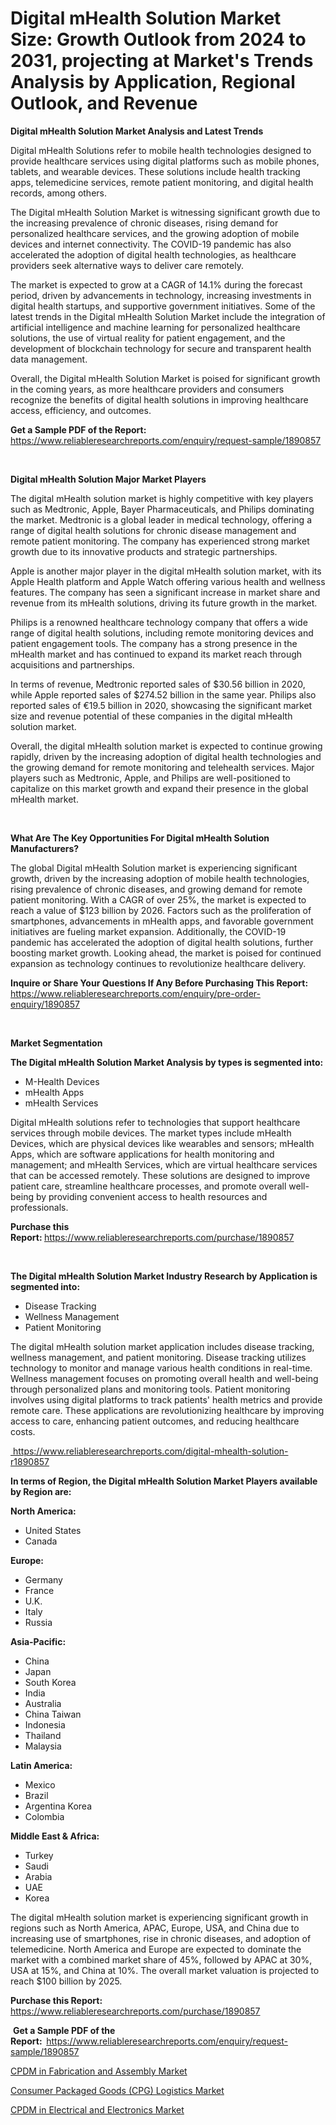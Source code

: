 <p><h1>Digital mHealth Solution Market Size: Growth Outlook from 2024 to 2031, projecting at Market's Trends Analysis by Application, Regional Outlook, and Revenue</h1></p><p><strong>Digital mHealth Solution Market Analysis and Latest Trends</strong></p>
<p><p>Digital mHealth Solutions refer to mobile health technologies designed to provide healthcare services using digital platforms such as mobile phones, tablets, and wearable devices. These solutions include health tracking apps, telemedicine services, remote patient monitoring, and digital health records, among others. </p><p>The Digital mHealth Solution Market is witnessing significant growth due to the increasing prevalence of chronic diseases, rising demand for personalized healthcare services, and the growing adoption of mobile devices and internet connectivity. The COVID-19 pandemic has also accelerated the adoption of digital health technologies, as healthcare providers seek alternative ways to deliver care remotely.</p><p>The market is expected to grow at a CAGR of 14.1% during the forecast period, driven by advancements in technology, increasing investments in digital health startups, and supportive government initiatives. Some of the latest trends in the Digital mHealth Solution Market include the integration of artificial intelligence and machine learning for personalized healthcare solutions, the use of virtual reality for patient engagement, and the development of blockchain technology for secure and transparent health data management.</p><p>Overall, the Digital mHealth Solution Market is poised for significant growth in the coming years, as more healthcare providers and consumers recognize the benefits of digital health solutions in improving healthcare access, efficiency, and outcomes.</p></p>
<p><strong>Get a Sample PDF of the Report:&nbsp;</strong> <a href="https://www.reliableresearchreports.com/enquiry/request-sample/1890857">https://www.reliableresearchreports.com/enquiry/request-sample/1890857</a></p>
<p>&nbsp;</p>
<p><strong>Digital mHealth Solution Major Market Players</strong></p>
<p><p>The digital mHealth solution market is highly competitive with key players such as Medtronic, Apple, Bayer Pharmaceuticals, and Philips dominating the market. Medtronic is a global leader in medical technology, offering a range of digital health solutions for chronic disease management and remote patient monitoring. The company has experienced strong market growth due to its innovative products and strategic partnerships.</p><p>Apple is another major player in the digital mHealth solution market, with its Apple Health platform and Apple Watch offering various health and wellness features. The company has seen a significant increase in market share and revenue from its mHealth solutions, driving its future growth in the market.</p><p>Philips is a renowned healthcare technology company that offers a wide range of digital health solutions, including remote monitoring devices and patient engagement tools. The company has a strong presence in the mHealth market and has continued to expand its market reach through acquisitions and partnerships.</p><p>In terms of revenue, Medtronic reported sales of $30.56 billion in 2020, while Apple reported sales of $274.52 billion in the same year. Philips also reported sales of €19.5 billion in 2020, showcasing the significant market size and revenue potential of these companies in the digital mHealth solution market.</p><p>Overall, the digital mHealth solution market is expected to continue growing rapidly, driven by the increasing adoption of digital health technologies and the growing demand for remote monitoring and telehealth services. Major players such as Medtronic, Apple, and Philips are well-positioned to capitalize on this market growth and expand their presence in the global mHealth market.</p></p>
<p>&nbsp;</p>
<p><strong>What Are The Key Opportunities For Digital mHealth Solution Manufacturers?</strong></p>
<p><p>The global Digital mHealth Solution market is experiencing significant growth, driven by the increasing adoption of mobile health technologies, rising prevalence of chronic diseases, and growing demand for remote patient monitoring. With a CAGR of over 25%, the market is expected to reach a value of $123 billion by 2026. Factors such as the proliferation of smartphones, advancements in mHealth apps, and favorable government initiatives are fueling market expansion. Additionally, the COVID-19 pandemic has accelerated the adoption of digital health solutions, further boosting market growth. Looking ahead, the market is poised for continued expansion as technology continues to revolutionize healthcare delivery.</p></p>
<p><strong>Inquire or Share Your Questions If Any Before Purchasing This Report:</strong> <a href="https://www.reliableresearchreports.com/enquiry/pre-order-enquiry/1890857">https://www.reliableresearchreports.com/enquiry/pre-order-enquiry/1890857</a></p>
<p>&nbsp;</p>
<p><strong>Market Segmentation</strong></p>
<p><strong>The Digital mHealth Solution Market Analysis by types is segmented into:</strong></p>
<p><ul><li>M-Health Devices</li><li>mHealth Apps</li><li>mHealth Services</li></ul></p>
<p><p>Digital mHealth solutions refer to technologies that support healthcare services through mobile devices. The market types include mHealth Devices, which are physical devices like wearables and sensors; mHealth Apps, which are software applications for health monitoring and management; and mHealth Services, which are virtual healthcare services that can be accessed remotely. These solutions are designed to improve patient care, streamline healthcare processes, and promote overall well-being by providing convenient access to health resources and professionals.</p></p>
<p><strong>Purchase this Report:&nbsp;</strong><a href="https://www.reliableresearchreports.com/purchase/1890857">https://www.reliableresearchreports.com/purchase/1890857</a></p>
<p>&nbsp;</p>
<p><strong>The Digital mHealth Solution Market Industry Research by Application is segmented into:</strong></p>
<p><ul><li>Disease Tracking</li><li>Wellness Management</li><li>Patient Monitoring</li></ul></p>
<p><p>The digital mHealth solution market application includes disease tracking, wellness management, and patient monitoring. Disease tracking utilizes technology to monitor and manage various health conditions in real-time. Wellness management focuses on promoting overall health and well-being through personalized plans and monitoring tools. Patient monitoring involves using digital platforms to track patients' health metrics and provide remote care. These applications are revolutionizing healthcare by improving access to care, enhancing patient outcomes, and reducing healthcare costs.</p></p>
<p><a href="https://www.reliableresearchreports.com/digital-mhealth-solution-r1890857">&nbsp;https://www.reliableresearchreports.com/digital-mhealth-solution-r1890857</a></p>
<p><strong>In terms of Region, the Digital mHealth Solution Market Players available by Region are:</strong></p>
<p>
    <p> <strong> North America: </strong>
        <ul>
            <li>United States</li>
            <li>Canada</li>
        </ul>
        </p> 
    <p> <strong> Europe: </strong>
        <ul>
            <li>Germany</li>
            <li>France</li>
            <li>U.K.</li>
            <li>Italy</li>
            <li>Russia</li>
        </ul>
        </p> 
    <p> <strong> Asia-Pacific: </strong>
        <ul>
            <li>China</li>
            <li>Japan</li>
            <li>South Korea</li>
            <li>India</li>
            <li>Australia</li>
            <li>China Taiwan</li>
            <li>Indonesia</li>
            <li>Thailand</li>
            <li>Malaysia</li>
        </ul>
        </p> 
    <p> <strong> Latin America: </strong>
        <ul>
            <li>Mexico</li>
            <li>Brazil</li>
            <li>Argentina Korea</li>
            <li>Colombia</li>
        </ul>
        </p> 
    <p> <strong> Middle East & Africa: </strong>
        <ul>
            <li>Turkey</li>
            <li>Saudi</li>
            <li>Arabia</li>
            <li>UAE</li>
            <li>Korea</li>
        </ul>
    </p>
    </p>
<p><p>The digital mHealth solution market is experiencing significant growth in regions such as North America, APAC, Europe, USA, and China due to increasing use of smartphones, rise in chronic diseases, and adoption of telemedicine. North America and Europe are expected to dominate the market with a combined market share of 45%, followed by APAC at 30%, USA at 15%, and China at 10%. The overall market valuation is projected to reach $100 billion by 2025.</p></p>
<p><strong>Purchase this Report: </strong><a href="https://www.reliableresearchreports.com/purchase/1890857">https://www.reliableresearchreports.com/purchase/1890857</a></p>
<p>&nbsp;<strong>Get a Sample PDF of the Report:&nbsp;&nbsp;</strong><a href="https://www.reliableresearchreports.com/enquiry/request-sample/1890857">https://www.reliableresearchreports.com/enquiry/request-sample/1890857</a></p>
<p><strong></strong></p>
<p><p><a href="https://github.com/gdfhhhj/Market-Research-Report-List-5/blob/main/cpdm-in-fabrication-and-assembly-market.md">CPDM in Fabrication and Assembly Market</a></p><p><a href="https://github.com/julyju69/Market-Research-Report-List-4/blob/main/consumer-packaged-goods-cpg-logistics-market.md">Consumer Packaged Goods (CPG) Logistics Market</a></p><p><a href="https://github.com/RichRobinson5/Market-Research-Report-List-6/blob/main/cpdm-in-electrical-and-electronics-market.md">CPDM in Electrical and Electronics Market</a></p></p>